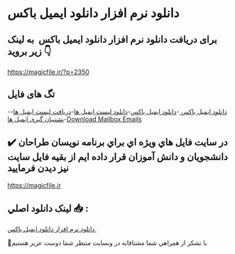 # دانلود نرم افزار دانلود ایمیل باکس 

## برای دریافت دانلود نرم افزار دانلود ایمیل باکس  به لینک زیر بروید 👇

https://magicfile.ir/?p=2350

## تگ های فایل

-[دانلود ایمیل باکس ](https://magicfile.ir/product/%d9%86%d8%b1%d9%85-%d8%a7%d9%81%d8%b2%d8%a7%d8%b1-%d8%af%d8%a7%d9%86%d9%84%d9%88%d8%af-%d8%a7%db%8c%d9%85%db%8c%d9%84-%d8%a8%d8%a7%da%a9%d8%b3/)-[دانلود ایمیل باکس](https://magicfile.ir/product/%d9%86%d8%b1%d9%85-%d8%a7%d9%81%d8%b2%d8%a7%d8%b1-%d8%af%d8%a7%d9%86%d9%84%d9%88%d8%af-%d8%a7%db%8c%d9%85%db%8c%d9%84-%d8%a8%d8%a7%da%a9%d8%b3/)-[دانلود لیست ایمیل ها](https://magicfile.ir/product/%d9%86%d8%b1%d9%85-%d8%a7%d9%81%d8%b2%d8%a7%d8%b1-%d8%af%d8%a7%d9%86%d9%84%d9%88%d8%af-%d8%a7%db%8c%d9%85%db%8c%d9%84-%d8%a8%d8%a7%da%a9%d8%b3/)-[دریافت لیست ایمیل ها](https://magicfile.ir/product/%d9%86%d8%b1%d9%85-%d8%a7%d9%81%d8%b2%d8%a7%d8%b1-%d8%af%d8%a7%d9%86%d9%84%d9%88%d8%af-%d8%a7%db%8c%d9%85%db%8c%d9%84-%d8%a8%d8%a7%da%a9%d8%b3/)-[پشتیبان گیری ایمیل ها](https://magicfile.ir/product/%d9%86%d8%b1%d9%85-%d8%a7%d9%81%d8%b2%d8%a7%d8%b1-%d8%af%d8%a7%d9%86%d9%84%d9%88%d8%af-%d8%a7%db%8c%d9%85%db%8c%d9%84-%d8%a8%d8%a7%da%a9%d8%b3/)-[Download Mailbox Emails](https://magicfile.ir/product/%d9%86%d8%b1%d9%85-%d8%a7%d9%81%d8%b2%d8%a7%d8%b1-%d8%af%d8%a7%d9%86%d9%84%d9%88%d8%af-%d8%a7%db%8c%d9%85%db%8c%d9%84-%d8%a8%d8%a7%da%a9%d8%b3/)

## ✔️ در سايت فايل هاي ويژه اي براي برنامه نويسان طراحان دانشجويان و دانش آموزان قرار داده ايم از بقيه فايل سايت نيز ديدن فرماييد

https://magicfile.ir


## لينک دانلود اصلي 📥 :

[دانلود نرم افزار دانلود ایمیل باکس ](https://magicfile.ir/product/%d9%86%d8%b1%d9%85-%d8%a7%d9%81%d8%b2%d8%a7%d8%b1-%d8%af%d8%a7%d9%86%d9%84%d9%88%d8%af-%d8%a7%db%8c%d9%85%db%8c%d9%84-%d8%a8%d8%a7%da%a9%d8%b3/) 


🙏با تشکر از همراهي شما مشتاقانه در وبسایت منتظر شما دوست عزیز هستیم

